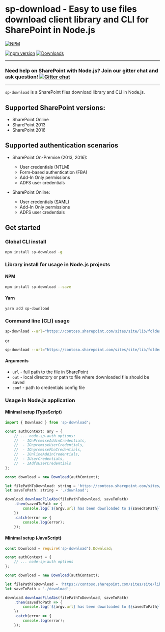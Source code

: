 # sp-download - Easy to use files download client library and CLI for SharePoint in Node.js

[![NPM](https://nodei.co/npm/sp-download.png?mini=true&downloads=true&downloadRank=true&stars=true)](https://nodei.co/npm/sp-download/)

[![npm version](https://badge.fury.io/js/sp-download.svg)](https://badge.fury.io/js/sp-download)
[![Downloads](https://img.shields.io/npm/dm/sp-download.svg)](https://www.npmjs.com/package/sp-download)

---
### Need help on SharePoint with Node.js? Join our gitter chat and ask question! [![Gitter chat](https://badges.gitter.im/gitterHQ/gitter.png)](https://gitter.im/sharepoint-node/Lobby)
---

`sp-download` is a SharePoint files download library and CLI in Node.js.

## Supported SharePoint versions:

- SharePoint Online
- SharePoint 2013
- SharePoint 2016

## Supported authentication scenarios

- SharePoint On-Premise (2013, 2016):
  - User credentials (NTLM)
  - Form-based authentication (FBA)
  - Add-In Only permissions
  - ADFS user credentials

- SharePoint Online:
  - User credentials (SAML)
  - Add-In Only permissions
  - ADFS user credentials

## Get started

### Global CLI install

```bash
npm install sp-download -g
```

### Library install for usage in Node.js projects

#### NPM

```bash
npm install sp-download --save
```

#### Yarn

```bash
yarn add sp-download
```

### Command line (CLI) usage

```bash
sp-download --url="https://contoso.sharepoint.com/sites/site/lib/folder/file.ext" --out="./download"
```
or

```bash
sp-download --url="https://contoso.sharepoint.com/sites/site/lib/folder/file.ext" --out="./download/filename.ext"
```

#### Arguments

- `url` - full path to the file in SharePoint
- `out` - local directory or path to file where downloaded file should be saved
- `conf` - path to credentials config file

### Usage in Node.js application

#### Minimal setup (TypeScript)

```javascript
import { Download } from 'sp-download';

const authContext: any = {
    // ... node-sp-auth options:
    //  - IOnPremiseAddinCredentials,
    //  - IOnpremiseUserCredentials,
    //  - IOnpremiseFbaCredentials,
    //  - IOnlineAddinCredentials,
    //  - IUserCredentials,
    //  - IAdfsUserCredentials
};

const download = new Download(authContext);

let filePathToDownload: string = 'https://contoso.sharepoint.com/sites/site/lib/folder/file.ext';
let saveToPath: string = './download';

download.downloadFileAbs(filePathToDownload, saveToPath)
    .then(savedToPath => {
        console.log(`${argv.url} has been downloaded to ${savedToPath}`);
    })
    .catch(error => {
        console.log(error);
    });
```

#### Minimal setup (JavaScript)

```javascript
const Download = require('sp-download').Download;

const authContext = {
    // ... node-sp-auth options
};

const download = new Download(authContext);

let filePathToDownload = 'https://contoso.sharepoint.com/sites/site/lib/folder/file.ext';
let saveToPath = './download';

download.downloadFileAbs(filePathToDownload, saveToPath)
    .then(savedToPath => {
        console.log(`${argv.url} has been downloaded to ${savedToPath}`);
    })
    .catch(error => {
        console.log(error);
    });
```
